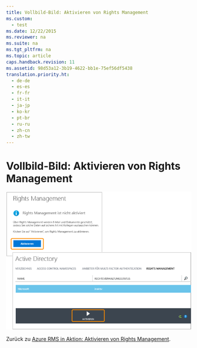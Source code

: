 ```yaml
---
title: Vollbild-Bild: Aktivieren von Rights Management
ms.custom: 
  - test
ms.date: 12/22/2015
ms.reviewer: na
ms.suite: na
ms.tgt_pltfrm: na
ms.topic: article
caps.handback.revision: 11
ms.assetid: 98d53a12-3b19-4622-bb1e-75ef56df5438
translation.priority.ht: 
  - de-de
  - es-es
  - fr-fr
  - it-it
  - ja-jp
  - ko-kr
  - pt-br
  - ru-ru
  - zh-cn
  - zh-tw
---
```

# Vollbild-Bild: Aktivieren von Rights Management
![Vollbild: Aktivieren von RMS im Verwaltungsportal](../../ems/AADRightsMgmt/media/AzRMS_StoryboardActivate.png "AzRMS_StoryboardActivate")

Zurück zu [Azure RMS in Aktion: Aktivieren von Rights Management](http://technet.microsoft.com/library/jj585026.aspx#BKMK_Example_ManagementPortal).

